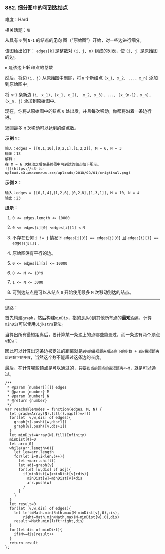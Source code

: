 ### 882. 细分图中的可到达结点

难度：Hard

相关话题：`堆`

从具有 `0`  到  `N-1`  的结点的**无向** 图（&ldquo;原始图&rdquo;）开始，对一些边进行细分。



该图给出如下： `edges[k]` 是整数对 `(i, j, n)` 组成的列表，使 `(i, j)`  是原始图的边。



 `n`  是该边上**新** 结点的总数



然后，将边 `(i, j)` 从原始图中删除，将 `n` 个新结点 `(x_1, x_2, ..., x_n)` 添加到原始图中，



将 `n+1` 条新边 `(i, x_1), (x_1, x_2), (x_2, x_3), ..., (x_{n-1}, x_n), (x_n, j)` 添加到原始图中。



现在，你将从原始图中的结点 `0` 处出发，并且每次移动，你都将沿着一条边行进。



返回最多  `M`  次移动可以达到的结点数。







**示例 1：** 



```
输入：edges = [[0,1,10],[0,2,1],[1,2,2]], M = 6, N = 3
输出：13
解释：
在 M = 6 次移动之后在最终图中可到达的结点如下所示。
![](https://s3-lc-upload.s3.amazonaws.com/uploads/2018/08/01/origfinal.png)
```


**示例 2：** 



```
输入：edges = [[0,1,4],[1,2,6],[0,2,8],[1,3,1]], M = 10, N = 4
输出：23
```






**提示：** 




1.  `0 <= edges.length <= 10000` 

2.  `0 <= edges[i][0] <edges[i][1] < N` 

3. 不存在任何 `i != j` 情况下 `edges[i][0] == edges[j][0]` 且 `edges[i][1] == edges[j][1]` .

4. 原始图没有平行的边。

5.  `0 <= edges[i][2] <= 10000` 

6.  `0 <= M <= 10^9` 

7.  `1 <= N <= 3000` 

8. 可到达结点是可以从结点  `0`  开始使用最多  `M`  次移动到达的结点。










-----

思路：

首先构建`graph`，然后构建`minDis`，指的是从`0`到其他所有点的**最短**距离，计算`minDis`可以使用`Dijkstra`算法。

当算出所有最短距离后，要计算某一条边上的点哪些能通过，而一条边有两个顶点`v`和`w`；

因此可以计算出这条边被走过的距离就是`到v的最短距离后还剩下的步数 + 到w最短距离后还剩下的步数`，当然这个数不能超过这条边的长度。

最后，在计算哪些顶点是可以通过的，只要`到当前顶点的最短距离<=M`，就是可以通过。

```
/**
 * @param {number[][]} edges
 * @param {number} M
 * @param {number} N
 * @return {number}
 */
var reachableNodes = function(edges, M, N) {
  let graph=Array(N).fill().map(()=>[])
  for(let [v,w,dis] of edges){
    graph[v].push([w,dis+1])
    graph[w].push([v,dis+1])
  }
  let minDist=Array(N).fill(Infinity)
  minDist[0]=0
  let arr=[0]
  while(arr.length>0){
    let len=arr.length
    for(let i=0;i<len;i++){
      let v=arr.shift()
      let adj=graph[v]
      for(let [w,dis] of adj){
        if(minDist[w]>minDist[v]+dis){
          minDist[w]=minDist[v]+dis
          arr.push(w)
        }
      }
    }
  }
  let result=0
  for(let [v,w,dis] of edges){
    let left=Math.min(Math.max(M-minDist[v],0),dis),
        right=Math.min(Math.max(M-minDist[w],0),dis)
    result+=Math.min(left+right,dis)
  }
  for(let dis of minDist){
    if(M>=dis)result++
  }
  return result 
};
```

